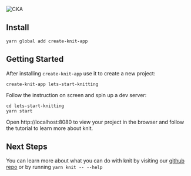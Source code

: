 ![CKA](https://raw.githubusercontent.com/knitjs/knit/master/modules/node_modules/create-knit-app/cka_header.png "Create Knit App")

## Install

```
yarn global add create-knit-app
```

## Getting Started

After installing `create-knit-app` use it to create a new project:

```
create-knit-app lets-start-knitting
```

Follow the instruction on screen and spin up a dev server:

```
cd lets-start-knitting
yarn start
```

Open http://localhost:8080 to view your project in the browser and follow the tutorial to learn more about knit.

## Next Steps

You can learn more about what you can do with knit by visiting our [github repo](https://github.com/knitjs/knit) or by running `yarn knit -- --help`
